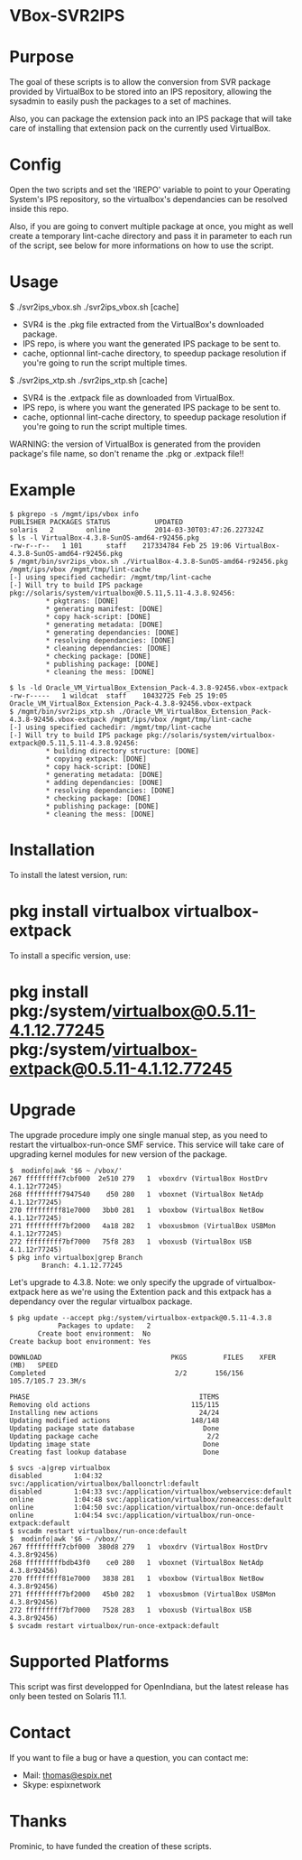 VBox-SVR2IPS
============

Purpose
========

The goal of these scripts is to allow the conversion from SVR package provided by VirtualBox to be stored into an IPS
repository, allowing the sysadmin to easily push the packages to a set of machines.

Also, you can package the extension pack into an IPS package that will take care of installing that extension pack
on the currently used VirtualBox.

Config
======

Open the two scripts and set the 'IREPO' variable to point to your Operating System's IPS repository, so the
virtualbox's dependancies can be resolved inside this repo.

Also, if you are going to convert multiple package at once, you might as well create a temporary lint-cache
directory and pass it in parameter to each run of the script, see below for more informations on how
to use the script.

Usage
======

$ ./svr2ips_vbox.sh
./svr2ips_vbox.sh <SVR4> <IPS repo> [cache]

 * SVR4 is the .pkg file extracted from the VirtualBox's downloaded package.
 * IPS repo, is where you want the generated IPS package to be sent to.
 * cache, optionnal lint-cache directory, to speedup package resolution if you're going to run the script multiple times.


$ ./svr2ips_xtp.sh 
./svr2ips_xtp.sh <XTP> <IPS repo> [cache]

 * SVR4 is the .extpack file as downloaded from VirtualBox.
 * IPS repo, is where you want the generated IPS package to be sent to.
 * cache, optionnal lint-cache directory, to speedup package resolution if you're going to run the script multiple times.

WARNING: the version of VirtualBox is generated from the providen package's file name, so don't rename
the .pkg or .extpack file!!

Example
=======

```
$ pkgrepo -s /mgmt/ips/vbox info
PUBLISHER PACKAGES STATUS           UPDATED
solaris   2        online           2014-03-30T03:47:26.227324Z
$ ls -l VirtualBox-4.3.8-SunOS-amd64-r92456.pkg 
-rw-r--r--   1 101      staff    217334784 Feb 25 19:06 VirtualBox-4.3.8-SunOS-amd64-r92456.pkg
$ /mgmt/bin/svr2ips_vbox.sh ./VirtualBox-4.3.8-SunOS-amd64-r92456.pkg /mgmt/ips/vbox /mgmt/tmp/lint-cache
[-] using specified cachedir: /mgmt/tmp/lint-cache
[-] Will try to build IPS package pkg://solaris/system/virtualbox@0.5.11,5.11-4.3.8.92456:
         * pkgtrans: [DONE]
         * generating manifest: [DONE]
         * copy hack-script: [DONE]
         * generating metadata: [DONE]
         * generating dependancies: [DONE]
         * resolving dependancies: [DONE]
         * cleaning dependancies: [DONE]
         * checking package: [DONE]
         * publishing package: [DONE]
         * cleaning the mess: [DONE]
```

```
$ ls -ld Oracle_VM_VirtualBox_Extension_Pack-4.3.8-92456.vbox-extpack 
-rw-r-----   1 wildcat  staff    10432725 Feb 25 19:05 Oracle_VM_VirtualBox_Extension_Pack-4.3.8-92456.vbox-extpack
$ /mgmt/bin/svr2ips_xtp.sh ./Oracle_VM_VirtualBox_Extension_Pack-4.3.8-92456.vbox-extpack /mgmt/ips/vbox /mgmt/tmp/lint-cache
[-] using specified cachedir: /mgmt/tmp/lint-cache
[-] Will try to build IPS package pkg://solaris/system/virtualbox-extpack@0.5.11,5.11-4.3.8.92456:
         * building directory structure: [DONE]
         * copying extpack: [DONE]
         * copy hack-script: [DONE]
         * generating metadata: [DONE]
         * adding dependancies: [DONE]
         * resolving dependancies: [DONE]
         * checking package: [DONE]
         * publishing package: [DONE]
         * cleaning the mess: [DONE]
```



Installation
============

To install the latest version, run:

# pkg install virtualbox virtualbox-extpack

To install a specific version, use:

# pkg install pkg:/system/virtualbox@0.5.11-4.1.12.77245 pkg:/system/virtualbox-extpack@0.5.11-4.1.12.77245

Upgrade
=======

The upgrade procedure imply one single manual step, as you need to restart the virtualbox-run-once SMF service.
This service will take care of upgrading kernel modules for new version of the package.
  
```
$  modinfo|awk '$6 ~ /vbox/'
267 fffffffff7cbf000  2e510 279   1  vboxdrv (VirtualBox HostDrv 4.1.12r77245)
268 fffffffff7947540    d50 280   1  vboxnet (VirtualBox NetAdp 4.1.12r77245)
270 fffffffff81e7000   3bb0 281   1  vboxbow (VirtualBox NetBow 4.1.12r77245)
271 fffffffff7bf2000   4a18 282   1  vboxusbmon (VirtualBox USBMon 4.1.12r77245)
272 fffffffff7bf7000   75f8 283   1  vboxusb (VirtualBox USB 4.1.12r77245)
$ pkg info virtualbox|grep Branch
        Branch: 4.1.12.77245
```

Let's upgrade to 4.3.8. Note: we only specify the upgrade of virtualbox-extpack here as we're using the Extention pack and this extpack
has a dependancy over the regular virtualbox package.

```
$ pkg update --accept pkg:/system/virtualbox-extpack@0.5.11-4.3.8
            Packages to update:   2
       Create boot environment:  No
Create backup boot environment: Yes

DOWNLOAD                                PKGS         FILES    XFER (MB)   SPEED
Completed                                2/2       156/156  105.7/105.7 23.3M/s

PHASE                                          ITEMS
Removing old actions                         115/115
Installing new actions                         24/24
Updating modified actions                    148/148
Updating package state database                 Done 
Updating package cache                           2/2 
Updating image state                            Done 
Creating fast lookup database                   Done 

$ svcs -a|grep virtualbox
disabled        1:04:32 svc:/application/virtualbox/balloonctrl:default
disabled        1:04:33 svc:/application/virtualbox/webservice:default
online          1:04:48 svc:/application/virtualbox/zoneaccess:default
online          1:04:50 svc:/application/virtualbox/run-once:default
online          1:04:54 svc:/application/virtualbox/run-once-extpack:default
$ svcadm restart virtualbox/run-once:default
$  modinfo|awk '$6 ~ /vbox/'
267 fffffffff7cbf000  380d8 279   1  vboxdrv (VirtualBox HostDrv 4.3.8r92456)
268 fffffffffbdb43f0    ce0 280   1  vboxnet (VirtualBox NetAdp 4.3.8r92456)
270 fffffffff81e7000   3838 281   1  vboxbow (VirtualBox NetBow 4.3.8r92456)
271 fffffffff7bf2000   45b0 282   1  vboxusbmon (VirtualBox USBMon 4.3.8r92456)
272 fffffffff7bf7000   7528 283   1  vboxusb (VirtualBox USB 4.3.8r92456)
$ svcadm restart virtualbox/run-once-extpack:default
```



Supported Platforms
====================

This script was first developped for OpenIndiana, but the latest release has only been tested on Solaris 11.1.

Contact
=======

If you want to file a bug or have a question, you can contact me:

  * Mail: thomas@espix.net
  * Skype: espixnetwork


Thanks
======

Prominic, to have funded the creation of these scripts.
